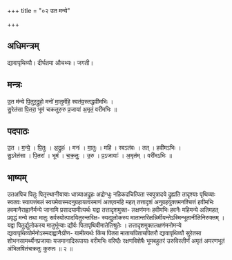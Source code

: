 +++
title = "०२ उत मन्ये"

+++
## अधिमन्त्रम्
द्यावापृथिव्यौ। दीर्घतमा औचथ्यः। जगती।

## मन्त्रः
उ॒त म॑न्ये पि॒तुर॒द्रुहो॒ मनो॑ मा॒तुर्महि॒ स्वत॑व॒स्तद्धवी॑मभिः ।  
सु॒रेत॑सा पि॒तरा॒ भूम॑ चक्रतुरु॒रु प्र॒जाया॑ अ॒मृतं॒ वरी॑मभिः ॥

## पदपाठः
उ॒त । म॒न्ये॒ । पि॒तुः । अ॒द्रुहः॑ । मनः॑ । मा॒तुः । महि॑ । स्वऽत॑वः । तत् । हवी॑मऽभिः ।  
सु॒ऽरेत॑सा । पि॒तरा॑ । भूम॑ । च॒क्र॒तुः॒ । उ॒रु । प्र॒ऽजायाः॑ । अ॒मृत॑म् । वरी॑मऽभिः ॥

## भाष्यम्
उतअपिच पितुः पितृस्थानीयायाः धात्र्याअद्रुहः अद्रोग्धुः नहिकदचित्पिता स्वपुत्रादये द्रुह्यति तादृश्याः पृथिव्याः स्वतवः स्वायत्तंबलं स्वयमेवास्मदनुग्रहायत्वरमाणं अतएवमहि महत् तत्तादृशं अनुग्रहयुक्तमनश्चित्तं हवीमभिः हवमानैराह्वानैर्मन्ये जानामि प्रसादयामीत्यर्थः यद्वा तत्तादृशमुक्त- लक्षणंमनः हवीमभिः हवनैः महिमन्ये अतिमहत् प्रवृद्धं मन्ये तथा मातुः सर्वस्योत्पादयितुरन्तरिक्ष- स्यद्युलोकस्य मातान्तरिक्षन्निर्मीयन्तेऽस्मिन्भूतानीतिनिरुक्तम् । यद्वा पितुर्द्युलोकस्य मातुर्भूम्याः द्यौर्वः पितापृथिवीमातेतिश्रुतेः । तत्तादृशमुक्तलक्षणंमनोमन्ये द्यावापृथिव्योर्मनोऽस्मदाह्वानैःप्रीण- यामीत्यर्थः किंच पितरा माताचपिताचपितरौ द्यावापृथिव्यौ सुरेतसा शोभनसामर्थ्येनप्रजायाः यजमानादिरूपायाः वरीमभिः वरिष्ठैः रक्षणविशेषैः भूमबहुतरं उरुविस्तीर्णं अमृतं अमरणभूतं अंभिलषितंचक्रतुः कुरुतः ॥ २ ॥